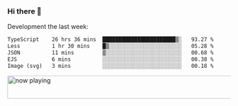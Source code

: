 ### Hi there 👋

Development the last week:
<!--START_SECTION:waka-->

```txt
TypeScript    26 hrs 36 mins  ███████████████████████▒░   93.27 %
Less          1 hr 30 mins    █▒░░░░░░░░░░░░░░░░░░░░░░░   05.28 %
JSON          11 mins         ▒░░░░░░░░░░░░░░░░░░░░░░░░   00.68 %
EJS           6 mins          ░░░░░░░░░░░░░░░░░░░░░░░░░   00.38 %
Image (svg)   3 mins          ░░░░░░░░░░░░░░░░░░░░░░░░░   00.18 %
```

<!--END_SECTION:waka-->

<!--
**JASONPANGGO/jasonpanggo** is a ✨ _special_ ✨ repository because its `README.md` (this file) appears on your GitHub profile.

Here are some ideas to get you started:

- 🔭 I’m currently working on ...
- 🌱 I’m currently learning ...
- 👯 I’m looking to collaborate on ...
- 🤔 I’m looking for help with ...
- 💬 Ask me about ...
- 📫 How to reach me: ...
- 😄 Pronouns: ...
- ⚡ Fun fact: ...
-->

<a href="https://volt.fm/user/q8yd9e79csfr57rt" target="_blank"><img src="https://spotify-badge-egoist.vercel.app/api/now-playing" width="540" height="52" alt="now playing"></a>

